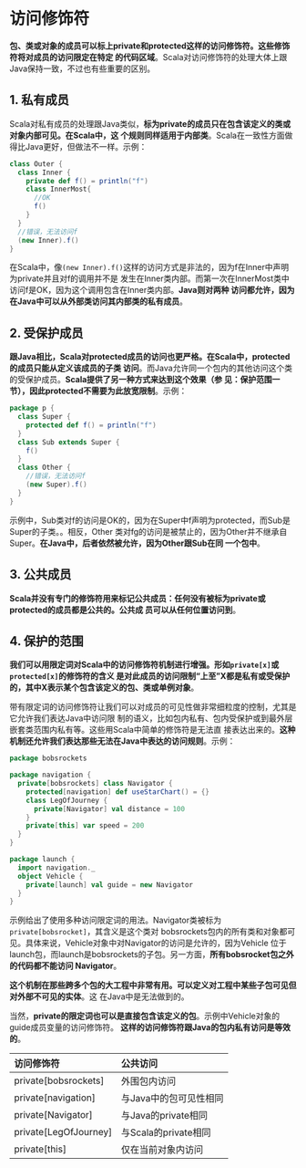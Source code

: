 访问修饰符
===================================================================================
**包、类或对象的成员可以标上private和protected这样的访问修饰符。这些修饰符将对成员的访问限定在特定
的代码区域**。Scala对访问修饰符的处理大体上跟Java保持一致，不过也有些重要的区别。

## 1. 私有成员
Scala对私有成员的处理跟Java类似，**标为private的成员只在包含该定义的类或对象内部可见。在Scala中，这
个规则同样适用于内部类**。Scala在一致性方面做得比Java更好，但做法不一样。示例：
```scala
class Outer {
  class Inner {
    private def f() = println("f")
    class InnerMost{
      //OK
      f()
    }
  }
  //错误，无法访问f
  (new Inner).f()
}
```
在Scala中，像`(new Inner).f()`这样的访问方式是非法的，因为f在Inner中声明为private并且对f的调用并不是
发生在Inner类内部。而第一次在InnerMost类中访问f是OK，因为这个调用包含在Inner类内部。**Java则对两种
访问都允许，因为在Java中可以从外部类访问其内部类的私有成员**。

## 2. 受保护成员
**跟Java相比，Scala对protected成员的访问也更严格。在Scala中，protected的成员只能从定义该成员的子类
访问**。而Java允许同一个包内的其他访问这个类的受保护成员。**Scala提供了另一种方式来达到这个效果（参
见：保护范围一节），因此protected不需要为此放宽限制**。示例：
```scala
package p {
  class Super {
    protected def f() = println("f")
  }
  class Sub extends Super {
    f()
  }
  class Other {
    //错误，无法访问f
    (new Super).f()
  }
}
```
示例中，Sub类对f的访问是OK的，因为在Super中f声明为protected，而Sub是Super的子类。。相反，Other
类对fg的访问是被禁止的，因为Other并不继承自Super。**在Java中，后者依然被允许，因为Other跟Sub在同
一个包中**。

## 3. 公共成员
**Scala并没有专门的修饰符用来标记公共成员：任何没有被标为private或protected的成员都是公共的。公共成
员可以从任何位置访问到**。

## 4. 保护的范围
**我们可以用限定词对Scala中的访问修饰符机制进行增强。形如`private[x]`或`protected[x]`的修饰符的含义
是对此成员的访问限制“上至”X都是私有或受保护的，其中X表示某个包含该定义的包、类或单例对象**。

带有限定词的访问修饰符让我们可以对成员的可见性做非常细粒度的控制，尤其是它允许我们表达Java中访问限
制的语义，比如包内私有、包内受保护或到最外层嵌套类范围内私有等。这些用Scala中简单的修饰符是无法直
接表达出来的。**这种机制还允许我们表达那些无法在Java中表达的访问规则**。示例：
```scala
package bobsrockets

package navigation {
  private[bobsrockets] class Navigator {
    protected[navigation] def useStarChart() = {}
    class LegOfJourney {
      private[Navigator] val distance = 100
    }
    private[this] var speed = 200
  }
}

package launch {
  import navigation._
  object Vehicle {
    private[launch] val guide = new Navigator
  }
}
```
示例给出了使用多种访问限定词的用法。Navigator类被标为`private[bobsrocket]`，其含义是这个类对
bobsrockets包内的所有类和对象都可见。具体来说，Vehicle对象中对Navigator的访问是允许的，因为Vehicle
位于launch包，而launch是bobsrockets的子包。另一方面，**所有bobsrocket包之外的代码都不能访问
Navigator**。

**这个机制在那些跨多个包的大工程中非常有用。可以定义对工程中某些子包可见但对外部不可见的实体**。这
在Java中是无法做到的。

当然，**private的限定词也可以是直接包含该定义的包**。示例中Vehicle对象的guide成员变量的访问修饰符。
**这样的访问修饰符跟Java的包内私有访问是等效的**。

| 访问修饰符 | 公共访问 |
|:---------------|:------------|
| private[bobsrockets] | 外围包内访问 |
| private[navigation] | 与Java中的包可见性相同 |
| private[Navigator] | 与Java的private相同 |
| private[LegOfJourney] | 与Scala的private相同 |
| private[this] | 仅在当前对象内访问 |






